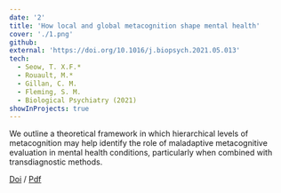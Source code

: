 ```yaml
---
date: '2'
title: 'How local and global metacognition shape mental health'
cover: './1.png'
github:
external: 'https://doi.org/10.1016/j.biopsych.2021.05.013'
tech:
  - Seow, T. X.F.*
  - Rouault, M.*
  - Gillan, C. M.
  - Fleming, S. M.
  - Biological Psychiatry (2021)
showInProjects: true
---
```


We outline a theoretical framework in which hierarchical levels of metacognition may help identify the role of maladaptive metacognitive evaluation in mental health conditions, particularly when combined with transdiagnostic methods.

[Doi](https://doi.org/10.1016/j.biopsych.2021.05.013) / [Pdf](/files/2021-05-22-How-local-and-global-metacognition-shape-mental-health.pdf)
